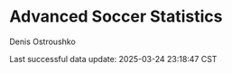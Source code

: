 # Advanced Soccer Statistics
Denis Ostroushko

<!-- gfm -->

Last successful data update: 2025-03-24 23:18:47 CST
